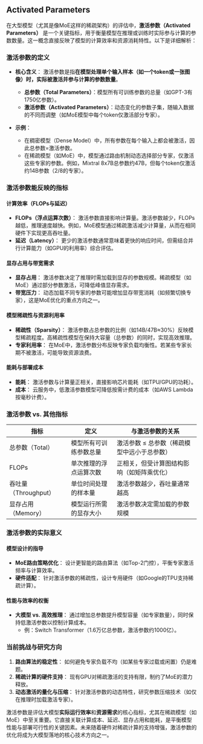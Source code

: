 ## Activated Parameters

在大型模型（尤其是像MoE这样的稀疏架构）的评估中，**激活参数（Activated Parameters）** 是一个关键指标，用于衡量模型在推理或训练时实际参与计算的参数数量。这一概念直接反映了模型的计算效率和资源消耗特性。以下是详细解析：

### 激活参数的定义

- **核心含义**： 
  激活参数是指**在模型处理单个输入样本（如一个token或一张图像）时，实际被激活并参与计算的参数数量**。  
  - **总参数（Total Parameters）**：模型所有可训练参数的总量（如GPT-3有1750亿参数）。  
  - **激活参数（Activated Parameters）**：动态变化的参数子集，随输入数据的不同而调整（如MoE模型中每个token仅激活部分专家）。

- **示例**：  
  - 在稠密模型（Dense Model）中，所有参数在每个输入上都会被激活，因此总参数=激活参数。  
  - 在稀疏模型（如MoE）中，模型通过路由机制动态选择部分专家，仅激活这些专家的参数。例如，Mixtral 8x7B总参数约47B，但每个token仅激活约14B参数（2/8的专家）。

### 激活参数能反映的指标

#### 计算效率（FLOPs与延迟）

- **FLOPs（浮点运算次数）**： 
  激活参数直接影响计算量。激活参数越少，FLOPs越低，推理速度越快。例如，MoE模型通过稀疏激活减少计算量，从而在相同硬件下实现更高吞吐量。
- **延迟（Latency）**： 
  更少的激活参数通常意味着更快的响应时间，但需结合并行计算能力（如GPU的利用率）综合评估。

#### 显存占用与带宽需求

- **显存占用**： 
  激活参数决定了推理时需加载到显存的参数规模。稀疏模型（如MoE）通过部分参数激活，可降低峰值显存需求。
- **带宽压力**： 
  动态加载不同专家的参数可能增加显存带宽消耗（如频繁切换专家），这是MoE优化的重点方向之一。

#### 模型稀疏性与资源利用率

- **稀疏性（Sparsity）**： 
  激活参数占总参数的比例（如14B/47B≈30%）反映模型稀疏程度。高稀疏性模型在保持大容量（总参数）的同时，实现高效推理。
- **专家利用率**： 
  在MoE中，激活参数分布反映专家负载均衡性。若某些专家长期不被激活，可能导致资源浪费。

#### 能耗与部署成本

- **能耗**： 
  激活参数与计算量正相关，直接影响芯片能耗（如TPU/GPU的功耗）。  
- **成本**： 
  云服务中，低激活参数模型可降低按需计费的成本（如AWS Lambda按毫秒计费）。

### 激活参数 vs. 其他指标

| **指标**             | **定义**               | **与激活参数的关系**                        |
| -------------------- | ---------------------- | ------------------------------------------- |
| 总参数（Total）      | 模型所有可训练参数总量 | 激活参数 ≤ 总参数（稀疏模型中远小于总参数） |
| FLOPs                | 单次推理的浮点运算次数 | 正相关，但受计算图结构影响（如矩阵乘优化）  |
| 吞吐量（Throughput） | 单位时间处理的样本量   | 激活参数越少，吞吐量通常越高                |
| 显存占用（Memory）   | 模型运行所需的显存大小 | 激活参数决定需加载的参数规模                |

### 激活参数的实际意义

#### 模型设计的指导

- **MoE路由策略优化**： 
  设计更智能的路由算法（如Top-2门控），平衡专家激活频率与计算效率。  
- **硬件适配**： 
  针对激活参数的稀疏性，设计专用硬件（如Google的TPU支持稀疏计算）。

#### 性能与效率的权衡

- **大模型 vs. 高效推理**： 
  通过增加总参数提升模型容量（如专家数量），同时保持低激活参数以控制计算成本。  
  - 例：Switch Transformer（1.6万亿总参数，激活参数约1000亿）。

### 当前挑战与研究方向

1. **路由算法的稳定性**： 
   如何避免专家负载不均（如某些专家过载或闲置）仍是难题。
2. **稀疏计算的硬件支持**： 
   现有GPU对稀疏激活的支持有限，制约了MoE的潜力释放。
3. **动态激活的量化与压缩**： 
   针对激活参数的动态特性，研究参数压缩技术（如仅在推理时加载激活专家）。

激活参数是评估大模型**实际运行效率**和**资源需求**的核心指标，尤其在稀疏模型（如MoE）中至关重要。它直接关联计算成本、延迟、显存占用和能耗，是平衡模型性能与部署可行性的关键因素。未来随着硬件对稀疏计算的支持增强，激活参数的优化将成为大模型落地的核心技术方向之一。